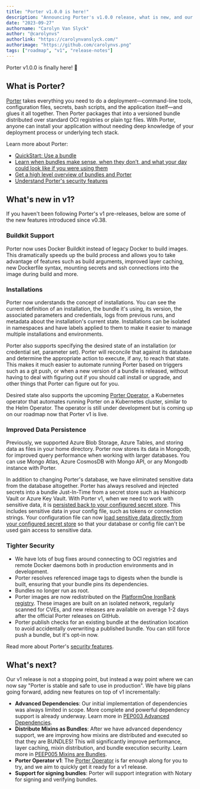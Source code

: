```yaml
---
title: "Porter v1.0.0 is here!"
description: "Announcing Porter's v1.0.0 release, what is new, and our plans going forward"
date: "2023-09-27"
authorname: "Carolyn Van Slyck"
author: "@carolynvs"
authorlink: "https://carolynvanslyck.com/"
authorimage: "https://github.com/carolynvs.png"
tags: ["roadmap", "v1", "release-notes"]
---
```


Porter v1.0.0 is finally here! 🎉
<!--more-->

## What is Porter?

[Porter](/) takes everything you need to do a deployment—command-line tools, configuration files, secrets, bash scripts, and the application itself—and glues it all together.
Then Porter packages that into a versioned bundle distributed over standard OCI registries or plain tgz files.
With Porter, anyone can install your application without needing deep knowledge of your deployment process or underlying tech stack.

Learn more about Porter:

* [QuickStart: Use a bundle](/quickstart/)
* [Learn when bundles make sense, when they don’t, and what your day could look like if you were using them](/docs/learn/#the-devil-is-in-the-deployments-bundle-use-cases)
* [Get a high level overview of bundles and Porter](/architecture/)
* [Understand Porter's security features](/security-features/)

## What's new in v1?

If you haven't been following Porter's v1 pre-releases, below are some of the new features introduced since v0.38.

### Buildkit Support

Porter now uses Docker Buildkit instead of legacy Docker to build images.
This dramatically speeds up the build process and allows you to take advantage of features such as build arguments, improved layer caching, new Dockerfile syntax, mounting secrets and ssh connections into the image during build and more.

### Installations

Porter now understands the concept of installations.
You can see the current definition of an installation, the bundle it's using, its version, the associated parameters and credentials, logs from previous runs, and metadata about the installation's current state.
Installations can be isolated in namespaces and have labels applied to them to make it easier to manage multiple installations and environments.

Porter also supports specifying the desired state of an installation (or credential set, parameter set).
Porter will reconcile that against its database and determine the appropriate action to execute, if any, to reach that state.
This makes it much easier to automate running Porter based on triggers such as a git push, or when a new version of a bundle is released, without having to deal with figuring out if you should call install or upgrade, and other things that Porter can figure out for you.

Desired state also supports the upcoming [Porter Operator](/docs/operator/), a Kubernetes operator that automates running Porter on a Kubernetes cluster, similar to the Helm Operator.
The operator is still under development but is coming up on our roadmap now that Porter v1 is live.

### Improved Data Persistence

Previously, we supported Azure Blob Storage, Azure Tables, and storing data as files in your home directory.
Porter now stores its data in Mongodb, for improved query performance when working with larger databases.
You can use Mongo Atlas, Azure CosmosDB with Mongo API, or any Mongodb instance with Porter.

In addition to changing Porter's database, we have eliminated sensitive data from the database altogether.
Porter has always resolved and injected secrets into a bundle Just-In-Time from a secret store such as Hashicorp Vault or Azure Key Vault.
With Porter v1, when we need to work with sensitive data, it is [persisted back to your configured secret store](/blog/persist-sensitive-data-safely/).
This includes sensitive data in your config file, such as tokens or connection strings.
Your configuration file can now [load sensitive data directly from your configured secret store](/blog/secret-free-config/) so that your database or config file can't be used gain access to sensitive data.

### Tighter Security

* We have lots of bug fixes around connecting to OCI registries and remote Docker daemons both in production environments and in development.
* Porter resolves referenced image tags to digests when the bundle is built, ensuring that your bundle pins its dependencies.
* Bundles no longer run as root.
* Porter images are now redistributed on the [PlatformOne IronBank registry](https://p1.dso.mil/products/iron-bank).
  These images are built on an isolated network, regularly scanned for CVEs, and new releases are available on average 1-2 days after the official Porter releases on GitHub.
* Porter publish checks for an existing bundle at the destination location to avoid accidentally overwriting a published bundle.
  You can still force push a bundle, but it's opt-in now.

Read more about Porter's [security features](/security-features/).

## What's next?

Our v1 release is not a stopping point, but instead a way point where we can now say "Porter is stable and safe to use in production".
We have big plans going forward, adding new features on top of v1 incrementally:

* **Advanced Dependencies**: Our initial implementation of dependencies was always limited in scope. More complete and powerful dependency support is already underway. Learn more in [PEP003 Advanced Dependencies](https://github.com/getporter/proposals/blob/main/pep/003-advanced-dependencies.md).
* **Distribute Mixins as Bundles**: After we have advanced dependency support, we are improving how mixins are distributed and executed so that they are BUNDLES! This will significantly improve performance, layer caching, mixin distribution, and bundle execution security. Learn more in [PEEP005 Mixins are Bundles](https://github.com/getporter/proposals/blob/main/pep/005-mixins-are-bundles.md).
* **Porter Operator v1**: The [Porter Operator] is far enough along for you to try, and we aim to quickly get it ready for a v1 release.
* **Support for signing bundles**: Porter will support integration with Notary for signing and verifying bundles.

[Porter Operator]: /docs/operator/
